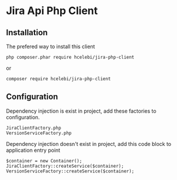 Jira Api Php Client
===============

Installation
------

The prefered way to install this client

```
php composer.phar require hcelebi/jira-php-client
```
or
```
composer require hcelebi/jira-php-client
```


Configuration
----
Dependency injection is exist in project, add these factories to configuration.
```
JiraClientFactory.php
VersionServiceFactory.php
```

Dependency injection doesn't exist in project, add this code block to application entry point
```
$container = new Container();
JiraClientFactory::createService($container);
VersionServiceFactory::createService($container);
```

